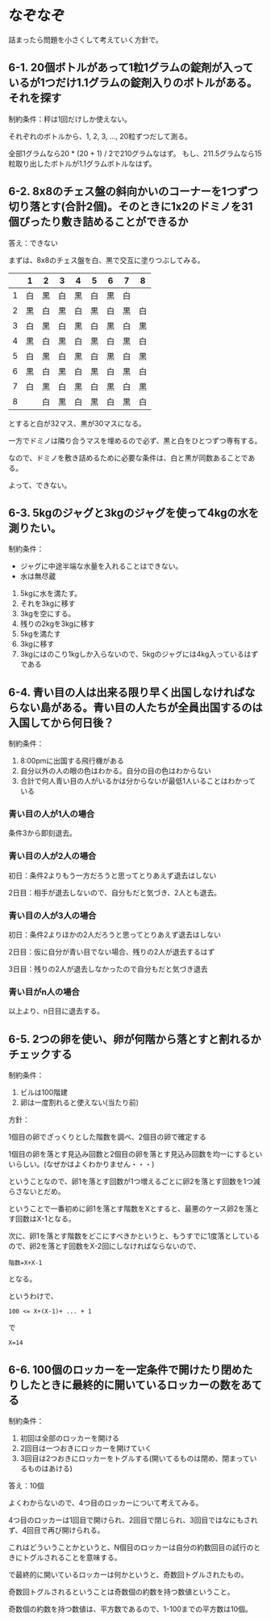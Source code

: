 # なぞなぞ

詰まったら問題を小さくして考えていく方針で。


## 6-1. 20個ボトルがあって1粒1グラムの錠剤が入っているが1つだけ1.1グラムの錠剤入りのボトルがある。それを探す

制約条件：秤は1回だけしか使えない。

それぞれのボトルから、1, 2, 3, ..., 20粒ずつだして測る。

全部1グラムなら20 * (20 + 1) / 2で210グラムなはず。
もし、211.5グラムなら15粒取り出したボトルが1.1グラムボトルなはず。


## 6-2. 8x8のチェス盤の斜向かいのコーナーを1つずつ切り落とす(合計2個)。そのときに1x2のドミノを31個ぴったり敷き詰めることができるか

答え：できない

まずは、8x8のチェス盤を白、黒で交互に塗りつぶしてみる。

| |1|2|3|4|5|6|7|8|
|-|-|-|-|-|-|-|-|-|
|1|白|黒|白|黒|白|黒|白|  |
|2|黒|白|黒|白|黒|白|黒|白|
|3|白|黒|白|黒|白|黒|白|黒|
|4|黒|白|黒|白|黒|白|黒|白|
|5|白|黒|白|黒|白|黒|白|黒|
|6|黒|白|黒|白|黒|白|黒|白|
|7|白|黒|白|黒|白|黒|白|黒|
|8|  |白|黒|白|黒|白|黒|白|

とすると白が32マス、黒が30マスになる。

一方でドミノは隣り合うマスを埋めるので必ず、黒と白をひとつずつ専有する。

なので、ドミノを敷き詰めるために必要な条件は、白と黒が同数あることである。

よって、できない。


## 6-3. 5kgのジャグと3kgのジャグを使って4kgの水を測りたい。

制約条件：

* ジャグに中途半端な水量を入れることはできない。
* 水は無尽蔵

1. 5kgに水を満たす。
2. それを3kgに移す
3. 3kgを空にする。
4. 残りの2kgを3kgに移す
5. 5kgを満たす
6. 3kgに移す
7. 3kgにはのこり1kgしか入らないので、5kgのジャグには4kg入っているはずである


## 6-4. 青い目の人は出来る限り早く出国しなければならない島がある。青い目の人たちが全員出国するのは入国してから何日後？

制約条件：

1. 8:00pmに出国する飛行機がある
2. 自分以外の人の眼の色はわかる。自分の目の色はわからない
3. 合計で何人青い目の人がいるかは分からないが最低1人いることはわかっている

### 青い目の人が1人の場合

条件3から即刻退去。

### 青い目の人が2人の場合

初日：条件2よりもう一方だろうと思ってとりあえず退去はしない

2日目：相手が退去しないので、自分もだと気づき、2人とも退去。

### 青い目の人が3人の場合

初日：条件2よりほかの2人だろうと思ってとりあえず退去はしない

2日目：仮に自分が青い目でない場合、残りの2人が退去するはず

3日目：残りの2人が退去しなかったので自分もだと気づき退去

### 青い目がn人の場合

以上より、n日目に退去する。


## 6-5. 2つの卵を使い、卵が何階から落とすと割れるかチェックする

制約条件：

1. ビルは100階建
2. 卵は一度割れると使えない(当たり前)


方針：

1個目の卵でざっくりとした階数を調べ、2個目の卵で確定する


1個目の卵を落とす見込み回数と2個目の卵を落とす見込み回数を均一にするといいらしい。(なぜかはよくわかりません・・・)

ということなので、卵1を落とす回数が1つ増えるごとに卵2を落とす回数を1つ減らさないとだめ。

ということで一番初めに卵1を落とす階数をXとすると、最悪のケース卵2を落とす回数はX-1となる。

次に、卵1を落とす階数をどこにすべきかというと、もうすでに1度落としているので、卵2を落とす回数をX-2回にしなければならないので、

`階数=X+X-1`

となる。

というわけで、

`100 <= X+(X-1)+ ... + 1`

で

`X=14`

## 6-6. 100個のロッカーを一定条件で開けたり閉めたりしたときに最終的に開いているロッカーの数をあてる

制約条件：

1. 初回は全部のロッカーを開ける
2. 2回目は一つおきにロッカーを開けていく
3. 3回目は2つおきにロッカーをトグルする(開いてるものは閉め、閉まっているものはあける)


答え：10個


よくわからないので、4つ目のロッカーについて考えてみる。

4つ目のロッカーは1回目で開けられ、2回目で閉じられ、3回目ではなにもされず、4回目で再び開けられる。

これはどういうことかというと、N個目のロッカーは自分の約数回目の試行のときにトグルされることを意味する。

で最終的に開いているロッカーは何かというと、奇数回トグルされたもの。

奇数回トグルされるということは奇数個の約数を持つ数値ということ。

奇数個の約数を持つ数値は、平方数であるので、1-100までの平方数は10個。
